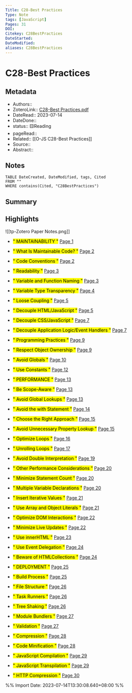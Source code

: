 ```yaml
---
Title: C28-Best Practices
Type: Note
tags: [JavaScript] 
Pages: 31
DOI: 
Citekey: C28BestPractices
DateStarted: 
DateModified: 
aliases: C28BestPractices
---
```

# C28-Best Practices
## Metadata
- Authors::  
- ZoteroLink:: [C28-Best Practices.pdf](zotero://select/library/items/3FD8QQ7P)
- DateRead:: 2023-07-14
- DateDone::
- status:: 🟨Reading
- pageRead::
- Related:: [[O-JS C28-Best Practices]]
- Source:: 
- Abstract:: 

## Notes
```dataview
TABLE DateCreated, DateModified, tags, Cited
FROM ""
WHERE contains(Cited, "C28BestPractices")
```
## Summary

## Highlights
![[tp-Zotero Paper Notes.png]]
- <mark class="hltr-gray ">" MAINTAINABILITY "</mark> [Page 1 ]( zotero://open-pdf/library/items/3FD8QQ7P?page=1&annotation=HU97HN7X)

- <mark class="hltr-gray ">" What Is Maintainable Code? "</mark> [Page 2 ]( zotero://open-pdf/library/items/3FD8QQ7P?page=2&annotation=CE4NYNXQ)

- <mark class="hltr-gray ">" Code Conventions "</mark> [Page 2 ]( zotero://open-pdf/library/items/3FD8QQ7P?page=2&annotation=WT9W6FWP)

- <mark class="hltr-gray ">" Readability "</mark> [Page 3 ]( zotero://open-pdf/library/items/3FD8QQ7P?page=3&annotation=W2KZ22SA)

- <mark class="hltr-gray ">" Variable and Function Naming "</mark> [Page 3 ]( zotero://open-pdf/library/items/3FD8QQ7P?page=3&annotation=9CSCH4MA)

- <mark class="hltr-gray ">" Variable Type Transparency "</mark> [Page 4 ]( zotero://open-pdf/library/items/3FD8QQ7P?page=4&annotation=RUPYX8JA)

- <mark class="hltr-gray ">" Loose Coupling "</mark> [Page 5 ]( zotero://open-pdf/library/items/3FD8QQ7P?page=5&annotation=7QRWMN6Q)

- <mark class="hltr-gray ">" Decouple HTML/JavaScript "</mark> [Page 5 ]( zotero://open-pdf/library/items/3FD8QQ7P?page=5&annotation=UFECEJTK)

- <mark class="hltr-gray ">" Decouple CSS/JavaScript "</mark> [Page 7 ]( zotero://open-pdf/library/items/3FD8QQ7P?page=7&annotation=3C2E2VEK)

- <mark class="hltr-gray ">" Decouple Application Logic/Event Handlers "</mark> [Page 7 ]( zotero://open-pdf/library/items/3FD8QQ7P?page=7&annotation=TFM5VSHB)

- <mark class="hltr-gray ">" Programming Practices "</mark> [Page 9 ]( zotero://open-pdf/library/items/3FD8QQ7P?page=9&annotation=3Y4PFSNH)

- <mark class="hltr-gray ">" Respect Object Ownership "</mark> [Page 9 ]( zotero://open-pdf/library/items/3FD8QQ7P?page=9&annotation=QXWPF8RD)

- <mark class="hltr-gray ">" Avoid Globals "</mark> [Page 10 ]( zotero://open-pdf/library/items/3FD8QQ7P?page=10&annotation=3YTAEYT4)

- <mark class="hltr-gray ">" Use Constants "</mark> [Page 12 ]( zotero://open-pdf/library/items/3FD8QQ7P?page=12&annotation=NL58G39Q)

- <mark class="hltr-gray ">" PERFORMANCE "</mark> [Page 13 ]( zotero://open-pdf/library/items/3FD8QQ7P?page=13&annotation=KJ4IGEFA)

- <mark class="hltr-gray ">" Be Scope-Aware "</mark> [Page 13 ]( zotero://open-pdf/library/items/3FD8QQ7P?page=13&annotation=4EVJ5WYZ)

- <mark class="hltr-gray ">" Avoid Global Lookups "</mark> [Page 13 ]( zotero://open-pdf/library/items/3FD8QQ7P?page=13&annotation=GA7GSVU4)

- <mark class="hltr-gray ">" Avoid the with Statement "</mark> [Page 14 ]( zotero://open-pdf/library/items/3FD8QQ7P?page=14&annotation=9UGNDJ4I)

- <mark class="hltr-gray ">" Choose the Right Approach "</mark> [Page 15 ]( zotero://open-pdf/library/items/3FD8QQ7P?page=15&annotation=SBFEV5PJ)

- <mark class="hltr-gray ">" Avoid Unnecessary Property Lookup "</mark> [Page 15 ]( zotero://open-pdf/library/items/3FD8QQ7P?page=15&annotation=28SEESFW)

- <mark class="hltr-gray ">" Optimize Loops "</mark> [Page 16 ]( zotero://open-pdf/library/items/3FD8QQ7P?page=16&annotation=XACC7P3P)

- <mark class="hltr-gray ">" Unrolling Loops "</mark> [Page 17 ]( zotero://open-pdf/library/items/3FD8QQ7P?page=17&annotation=B2PI4TGT)

- <mark class="hltr-gray ">" Avoid Double Interpretation "</mark> [Page 19 ]( zotero://open-pdf/library/items/3FD8QQ7P?page=19&annotation=SUAHE93U)

- <mark class="hltr-gray ">" Other Performance Considerations "</mark> [Page 20 ]( zotero://open-pdf/library/items/3FD8QQ7P?page=20&annotation=PX8Y222G)

- <mark class="hltr-gray ">" Minimize Statement Count "</mark> [Page 20 ]( zotero://open-pdf/library/items/3FD8QQ7P?page=20&annotation=W62GZ88J)

- <mark class="hltr-gray ">" Multiple Variable Declarations "</mark> [Page 20 ]( zotero://open-pdf/library/items/3FD8QQ7P?page=20&annotation=BEALXB85)

- <mark class="hltr-gray ">" Insert Iterative Values "</mark> [Page 21 ]( zotero://open-pdf/library/items/3FD8QQ7P?page=21&annotation=A9I8F7AG)

- <mark class="hltr-gray ">" Use Array and Object Literals "</mark> [Page 21 ]( zotero://open-pdf/library/items/3FD8QQ7P?page=21&annotation=XYF8TF96)

- <mark class="hltr-gray ">" Optimize DOM Interactions "</mark> [Page 22 ]( zotero://open-pdf/library/items/3FD8QQ7P?page=22&annotation=RU8TH9M9)

- <mark class="hltr-gray ">" Minimize Live Updates "</mark> [Page 22 ]( zotero://open-pdf/library/items/3FD8QQ7P?page=22&annotation=8KHUVADA)

- <mark class="hltr-gray ">" Use innerHTML "</mark> [Page 23 ]( zotero://open-pdf/library/items/3FD8QQ7P?page=23&annotation=M575TTNF)

- <mark class="hltr-gray ">" Use Event Delegation "</mark> [Page 24 ]( zotero://open-pdf/library/items/3FD8QQ7P?page=24&annotation=2NG453VC)

- <mark class="hltr-gray ">" Beware of HTMLCollections "</mark> [Page 24 ]( zotero://open-pdf/library/items/3FD8QQ7P?page=24&annotation=NZ5MZ7T7)

- <mark class="hltr-gray ">" DEPLOYMENT "</mark> [Page 25 ]( zotero://open-pdf/library/items/3FD8QQ7P?page=25&annotation=NHVULVFK)

- <mark class="hltr-gray ">" Build Process "</mark> [Page 25 ]( zotero://open-pdf/library/items/3FD8QQ7P?page=25&annotation=RFAISUWW)

- <mark class="hltr-gray ">" File Structure "</mark> [Page 26 ]( zotero://open-pdf/library/items/3FD8QQ7P?page=26&annotation=E2T3UVEH)

- <mark class="hltr-gray ">" Task Runners "</mark> [Page 26 ]( zotero://open-pdf/library/items/3FD8QQ7P?page=26&annotation=HKNQGXH7)

- <mark class="hltr-gray ">" Tree Shaking "</mark> [Page 26 ]( zotero://open-pdf/library/items/3FD8QQ7P?page=26&annotation=5AT3PE8R)

- <mark class="hltr-gray ">" Module Bundlers "</mark> [Page 27 ]( zotero://open-pdf/library/items/3FD8QQ7P?page=27&annotation=9AQR9RVF)

- <mark class="hltr-gray ">" Validation "</mark> [Page 27 ]( zotero://open-pdf/library/items/3FD8QQ7P?page=27&annotation=SW233YHA)

- <mark class="hltr-gray ">" Compression "</mark> [Page 28 ]( zotero://open-pdf/library/items/3FD8QQ7P?page=28&annotation=CXXV93R6)

- <mark class="hltr-gray ">" Code Minification "</mark> [Page 28 ]( zotero://open-pdf/library/items/3FD8QQ7P?page=28&annotation=8CM7XWFC)

- <mark class="hltr-gray ">" JavaScript Compilation "</mark> [Page 29 ]( zotero://open-pdf/library/items/3FD8QQ7P?page=29&annotation=69VBUZUX)

- <mark class="hltr-gray ">" JavaScript Transpilation "</mark> [Page 29 ]( zotero://open-pdf/library/items/3FD8QQ7P?page=29&annotation=NVEB7GN2)

- <mark class="hltr-gray ">" HTTP Compression "</mark> [Page 30 ]( zotero://open-pdf/library/items/3FD8QQ7P?page=30&annotation=RHM2QM4Z)



%% Import Date: 2023-07-14T13:30:08.640+08:00 %%

